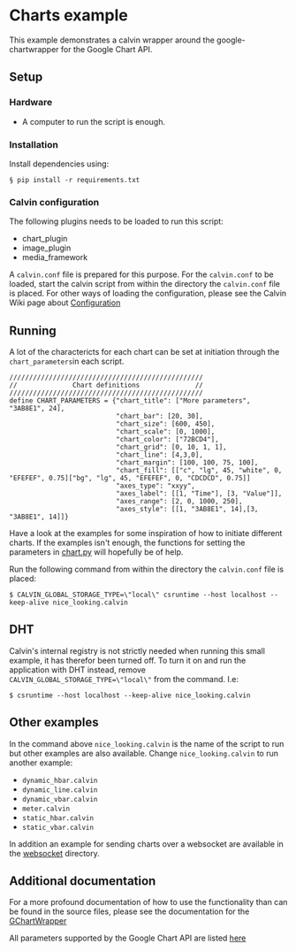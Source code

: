 # Charts example

This example demonstrates a calvin wrapper around the google-chartwrapper for the
Google Chart API.

## Setup

### Hardware

- A computer to run the script is enough.


### Installation

Install dependencies using:

    § pip install -r requirements.txt


### Calvin configuration

The following plugins needs to be loaded to run this script:
- chart_plugin
- image_plugin
- media_framework

A `calvin.conf` file is prepared for this purpose. For the `calvin.conf` to be
loaded, start the calvin script from within the directory the `calvin.conf`
file is placed. For other ways of loading the configuration, please see
the Calvin Wiki page about [Configuration](https://github.com/EricssonResearch/calvin-base/wiki/Configuration)


## Running
A lot of the charactericts for each chart can be set at initiation through the
`chart_parameters`in each script.

    /////////////////////////////////////////////////
    //              Chart definitions              //
    /////////////////////////////////////////////////
    define CHART_PARAMETERS = {"chart_title": ["More parameters", "3AB8E1", 24],
                               "chart_bar": [20, 30],
                               "chart_size": [600, 450],
                               "chart_scale": [0, 1000],
                               "chart_color": ["72BCD4"],
                               "chart_grid": [0, 10, 1, 1],
                               "chart_line": [4,3,0],
                               "chart_margin": [100, 100, 75, 100],
                               "chart_fill": [["c", "lg", 45, "white", 0, "EFEFEF", 0.75]["bg", "lg", 45, "EFEFEF", 0, "CDCDCD", 0.75]]
                               "axes_type": "xxyy",
                               "axes_label": [[1, "Time"], [3, "Value"]],
                               "axes_range": [2, 0, 1000, 250],
                               "axes_style": [[1, "3AB8E1", 14],[3, "3AB8E1", 14]]}

Have a look at the examples for some inspiration of how to initiate different
charts. If the examples isn't enough, the functions for setting the parameters
in [chart.py](https://github.com/EricssonResearch/calvin-base/blob/develop/calvin/runtime/south/plugins/charts/google_charts_impl/chart.py)
will hopefully be of help.

Run the following command from within the directory the `calvin.conf`
file is placed:

    $ CALVIN_GLOBAL_STORAGE_TYPE=\"local\" csruntime --host localhost --keep-alive nice_looking.calvin

## DHT

Calvin's internal registry is not strictly needed when running this small example,
it has therefor been turned off. To turn it on and run the application with DHT
instead, remove `CALVIN_GLOBAL_STORAGE_TYPE=\"local\"` from the command. I.e:

    $ csruntime --host localhost --keep-alive nice_looking.calvin


## Other examples

In the command above `nice_looking.calvin` is the name of the script to run but
other examples are also available. Change `nice_looking.calvin` to run another
example:

- `dynamic_hbar.calvin`
- `dynamic_line.calvin`
- `dynamic_vbar.calvin`
- `meter.calvin`
- `static_hbar.calvin`
- `static_vbar.calvin`


In addition an example for sending charts over a websocket are available in the [websocket](./websocket)
directory.


## Additional documentation
For a more profound documentation of how to use the functionality than can be found
in the source files, please see the documentation for the
[GChartWrapper](http://justquick.github.io/google-chartwrapper-apidoc/)

All parameters supported by the Google Chart API are listed [here](https://developers.google.com/chart/image/docs/chart_params)


